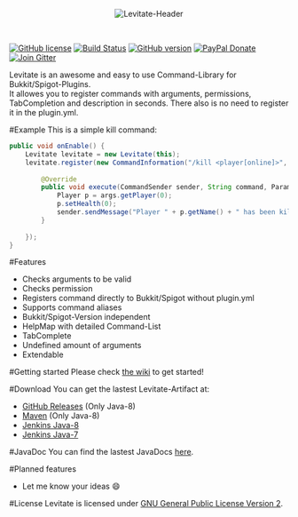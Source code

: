 <p align="center">
  <img align="center" src="http://media.ketrwu.de/levitate-header-2.png" alt="Levitate-Header">
  
  
  
  <a href=""><img align="center" src="" alt=""></a>
  <a href=""><img align="center" src="" alt=""></a>
  
[![GitHub license](https://img.shields.io/badge/license-GPLv2-blue.svg)](https://raw.githubusercontent.com/KennethWussmann/Levitate/master/LICENSE) [![Build Status](https://travis-ci.org/KennethWussmann/Levitate.svg?branch=master)](https://travis-ci.org/KennethWussmann/Levitate) [![GitHub version](https://badge.fury.io/gh/KennethWussmann%2FLevitate.svg)](https://github.com/KennethWussmann/Levitate/releases/latest) [![PayPal Donate](https://img.shields.io/badge/style-USD%200,99-blue.svg?label=PayPal)](https://www.paypal.me/ketrwu/0,99usd) [![Join Gitter](https://img.shields.io/badge/style-Join%20channel-organge.svg?label=Gitter)](https://gitter.im/KennethWussmann/Levitate)

</p>

Levitate is an awesome and easy to use Command-Library for Bukkit/Spigot-Plugins.<br>
It allowes you to register commands with arguments, permissions, TabCompletion and description in seconds. There also is no need to register it in the plugin.yml.

#Example
This is a simple kill command:
```Java
public void onEnable() {
	Levitate levitate = new Levitate(this);
	levitate.register(new CommandInformation("/kill <player[online]>", "kill.player", "Kill a player"), new CommandHandler() {
				
		@Override
		public void execute(CommandSender sender, String command, ParameterSet args) {
			Player p = args.getPlayer(0);
			p.setHealth(0);
			sender.sendMessage("Player " + p.getName() + " has been killed!");
		}
				
	});
}
```

#Features
* Checks arguments to be valid
* Checks permission
* Registers command directly to Bukkit/Spigot without plugin.yml
* Supports command aliases
* Bukkit/Spigot-Version independent
* HelpMap with detailed Command-List
* TabComplete
* Undefined amount of arguments
* Extendable

#Getting started
Please check [the wiki](https://github.com/KennethWussmann/Levitate/wiki) to get started!

#Download
You can get the lastest Levitate-Artifact at:
* [GitHub Releases](https://github.com/KennethWussmann/Levitate/releases/latest) (Only Java-8)
* [Maven](https://github.com/KennethWussmann/Levitate/wiki/1.-Getting-started#maven) (Only Java-8)
* [Jenkins Java-8](http://ci.ketrwu.de/job/Levitate-Java-8/lastSuccessfulBuild/)
* [Jenkins Java-7](http://ci.ketrwu.de/job/Levitate-Java-7/lastSuccessfulBuild/)

#JavaDoc
You can find the lastest JavaDocs [here](http://ci.ketrwu.de/job/Levitate-Java-8/javadoc/).

#Planned features
* Let me know your ideas :smile:

#License
Levitate is licensed under [GNU General Public License Version 2](https://github.com/KennethWussmann/Levitate/blob/master/LICENSE).
